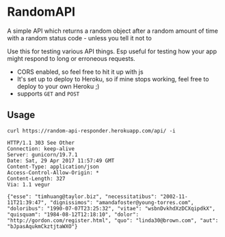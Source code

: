 # RandomAPI
A simple API which returns a random object after a random amount of time with a random status code - unless you tell it not to

Use this for testing various API things. Esp useful for testing how your app might respond to long or erroneous requests.

* CORS enabled, so feel free to hit it up with js
* It's set up to deploy to Heroku, so if mine stops working, feel free to deploy to your own Heroku ;)
* supports `GET` and `POST`

## Usage

```
curl https://random-api-responder.herokuapp.com/api/ -i

HTTP/1.1 303 See Other
Connection: keep-alive
Server: gunicorn/19.7.1
Date: Sat, 29 Apr 2017 11:57:49 GMT
Content-Type: application/json
Access-Control-Allow-Origin: *
Content-Length: 327
Via: 1.1 vegur

{"esse": "timhuang@taylor.biz", "necessitatibus": "2002-11-11T21:39:47", "dignissimos": "amandafoster@young-torres.com", "doloribus": "1990-07-07T23:25:32", "vitae": "wsbnDvkhdXzDCXqipdkX", "quisquam": "1984-08-12T12:18:10", "dolor": "http://gordon.com/register.html", "quo": "linda30@brown.com", "aut": "bJpasAqukmCkztjtaWXO"}
```


